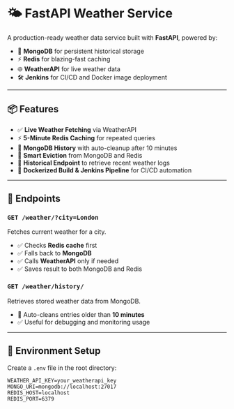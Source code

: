 # 🌤️ FastAPI Weather Service

A production-ready weather data service built with **FastAPI**, powered by:

- 🚀 **MongoDB** for persistent historical storage  
- ⚡ **Redis** for blazing-fast caching  
- 🌐 **WeatherAPI** for live weather data  
- 🛠️ **Jenkins** for CI/CD and Docker image deployment

---

## 📦 Features

- ✅ **Live Weather Fetching** via WeatherAPI
- ⚡ **5-Minute Redis Caching** for repeated queries
- 🧠 **MongoDB History** with auto-cleanup after 10 minutes
- 🔁 **Smart Eviction** from MongoDB and Redis
- 📄 **Historical Endpoint** to retrieve recent weather logs
- 🐳 **Dockerized Build & Jenkins Pipeline** for CI/CD automation

---

## 🧪 Endpoints

### `GET /weather/?city=London`
Fetches current weather for a city.
- ✅ Checks **Redis cache** first
- ✅ Falls back to **MongoDB**
- ✅ Calls **WeatherAPI** only if needed
- ✅ Saves result to both MongoDB and Redis

### `GET /weather/history/`
Retrieves stored weather data from MongoDB.
- 🧹 Auto-cleans entries older than **10 minutes**
- ✅ Useful for debugging and monitoring usage

---

## 🔧 Environment Setup

Create a `.env` file in the root directory:

```env
WEATHER_API_KEY=your_weatherapi_key
MONGO_URI=mongodb://localhost:27017
REDIS_HOST=localhost
REDIS_PORT=6379
